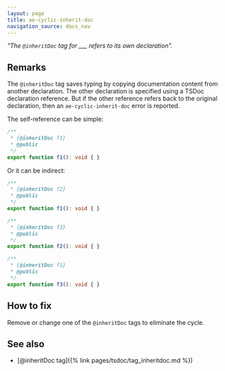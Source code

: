 ```yaml
---
layout: page
title: ae-cyclic-inherit-doc
navigation_source: docs_nav
---
```


*"The `@inheritDoc` tag for ___ refers to its own declaration".*

## Remarks

The `@inheritDoc` tag saves typing by copying documentation content from another declaration.  The other declaration
is specified using a TSDoc declaration reference.  But if the other reference refers back to the original declaration,
then an `ae-cyclic-inherit-doc` error is reported.

The self-reference can be simple:

```ts
/**
 * {@inheritDoc f1}
 * @public
 */
export function f1(): void { }
```

Or it can be indirect:

```ts
/**
 * {@inheritDoc f2}
 * @public
 */
export function f1(): void { }

/**
 * {@inheritDoc f3}
 * @public
 */
export function f2(): void { }

/**
 * {@inheritDoc f1}
 * @public
 */
export function f3(): void { }
```

## How to fix

Remove or change one of the `@inheritDoc` tags to eliminate the cycle.

## See also

- [@inheritDoc tag]({% link pages/tsdoc/tag_inheritdoc.md %})

